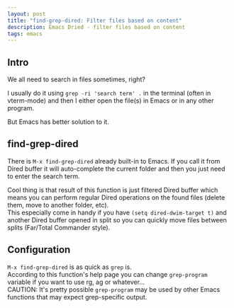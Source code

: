 ```yaml
---
layout: post
title: "find-grep-dired: Filter files based on content"
description: Emacs Dried - filter files based on content
tags: emacs
---
```


## Intro

We all need to search in files sometimes, right?

I usually do it using `grep -ri 'search term' .` in the terminal (often in vterm-mode)
and then I either open the file(s) in Emacs or in any other program.

But Emacs has better solution to it.

## find-grep-dired

There is `M-x find-grep-dired` already built-in to Emacs.
If you call it from Dired buffer it will auto-complete the current folder
and then you just need to enter the search term.

Cool thing is that result of this function is just filtered Dired buffer which means
you can perform regular Dired operations on the found files (delete them, move to another folder, etc).<br>
This especially come in handy if you have `(setq dired-dwim-target t)` and another Dired buffer opened in split so you
can quickly move files between splits (Far/Total Commander style).

## Configuration

`M-x find-grep-dired` is as quick as `grep` is. <br>
According to this function's help page you can change `grep-program` variable
if you want to use rg, ag or whatever...<br>
CAUTION: It's pretty possible `grep-program` may be used by other Emacs functions that may expect grep-specific output.
